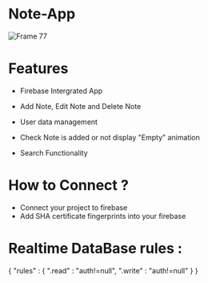 # Note-App
![Frame 77](https://user-images.githubusercontent.com/61702243/89253701-f4b26280-d63a-11ea-8d73-9cd34c26f3d8.png)

# Features
 - Firebase Intergrated App
 
 - Add Note, Edit Note and Delete Note
 
 - User data management 
 
 - Check Note is added or not display "Empty" animation
 
 - Search Functionality
 
 # How to Connect ?
 - Connect your project to firebase
 - Add SHA certificate fingerprints into your firebase
 
 # Realtime DataBase rules :
 {
   "rules" : {
     ".read" : "auth!=null",
     ".write" : "auth!=null"
   }
 }
